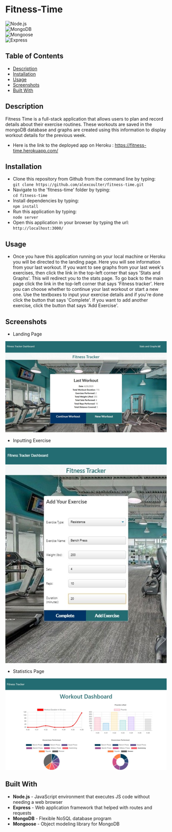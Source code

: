 # Fitness-Time

 ![Node.js](https://img.shields.io/badge/Built_with-Node.js-purple) &nbsp;&nbsp;&nbsp; 	 
 ![MongoDB](https://img.shields.io/badge/Database-MongoDB-orange) &nbsp;&nbsp;&nbsp; 	 
 ![Mongoose](https://img.shields.io/badge/Database_Management-Mongoose-yellow) 
 &nbsp;&nbsp;&nbsp; 	 
 ![Express](https://img.shields.io/badge/Server_Framework-Express-green) 

## Table of Contents

* [Description](#description)
* [Installation](#installation)
* [Usage](#usage)
* [Screenshots](#screenshots)
* [Built With](#built-with)

## Description

Fitness Time is a full-stack application that allows users to plan and record details about their exercise routines.  These workouts are saved in the mongoDB database and graphs are created using this information to display workout details for the previous week.

 * Here is the link to the deployed app on Heroku : https://fitness-time.herokuapp.com/

## Installation

 * Clone this repository from Github from the command line by typing:  
   `git clone https://github.com/alexcoulter/fitness-time.git`
  * Navigate to the 'fitness-time' folder by typing:  
  `cd fitness-time` 
  * Install dependencies by typing:  
   `npm install`
  * Run this application by typing:   
  `node server` 
  * Open this application in your browser by typing the url:
  `http://localhost:3000/`
  
  ## Usage
  
  * Once you have this application running on your local machine or Heroku you will be directed to the landing page. Here you will see information from your last workout.  If you want to see graphs from your last week's exercises, then click the link in the top-left corner that says 'Stats and Graphs'.  This will redirect you to the stats page.  To go back to the main page click the link in the top-left corner that says 'Fitness tracker'.  Here you can choose whether to continue your last workout or start a new one.  Use the textboxes to input your exercise details and if you're done click the button that says 'Complete'.  If you want to add another exercise, click the button that says 'Add Exercise'.
  
  ## Screenshots
* Landing Page
<div align="center"><img  alt= "Screenshot of Landing Page" src= "./public/main.jpg" width="600px" /></div>

* Inputting Exercise
<div align="center"><img  alt= "Screenshot of the sidebar" src= "./public/exercise.jpg" width="600px" /></div>

* Statistics Page
<div align="center"><img  alt= "Screenshot of Questionaire" src= "./public/graphs.jpg" width="600px" /></div>

   
   ## Built With  

* **Node.js** -  JavaScript environment that executes JS code without needing a web browser
* **Express** - Web application framework that helped with routes and requests
* **MongoDB** - Flexible NoSQL database program
* **Mongoose** - Object modeling library for MongoDB